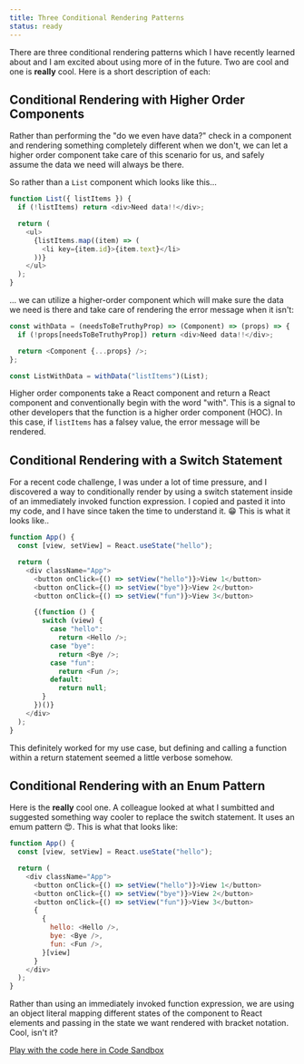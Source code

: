 ```yaml
---
title: Three Conditional Rendering Patterns
status: ready
---
```


There are three conditional rendering patterns which I have recently learned about and I am excited about using more of in the future. Two are cool and one is **really** cool. Here is a short description of each:

## Conditional Rendering with Higher Order Components

Rather than performing the "do we even have data?" check in a component and rendering something completely different when we don't, we can let a higher order component take care of this scenario for us, and safely assume the data we need will always be there.

So rather than a `List` component which looks like this...

```javascript
function List({ listItems }) {
  if (!listItems) return <div>Need data!!</div>;

  return (
    <ul>
      {listItems.map((item) => (
        <li key={item.id}>{item.text}</li>
      ))}
    </ul>
  );
}
```

... we can utilize a higher-order component which will make sure the data we need is there and take care of rendering the error message when it isn't:

```javascript
const withData = (needsToBeTruthyProp) => (Component) => (props) => {
  if (!props[needsToBeTruthyProp]) return <div>Need data!!</div>;

  return <Component {...props} />;
};

const ListWithData = withData("listItems")(List);
```

Higher order components take a React component and return a React component and conventionally begin with the word "with". This is a signal to other developers that the function is a higher order component (HOC). In this case, if `listItems` has a falsey value, the error message will be rendered.

## Conditional Rendering with a Switch Statement

For a recent code challenge, I was under a lot of time pressure, and I discovered a way to conditionally render by using a switch statement inside of an immediately invoked function expression. I copied and pasted it into my code, and I have since taken the time to understand it. 😁 This is what it looks like..

```javascript
function App() {
  const [view, setView] = React.useState("hello");

  return (
    <div className="App">
      <button onClick={() => setView("hello")}>View 1</button>
      <button onClick={() => setView("bye")}>View 2</button>
      <button onClick={() => setView("fun")}>View 3</button>

      {(function () {
        switch (view) {
          case "hello":
            return <Hello />;
          case "bye":
            return <Bye />;
          case "fun":
            return <Fun />;
          default:
            return null;
        }
      })()}
    </div>
  );
}
```

This definitely worked for my use case, but defining and calling a function within a return statement seemed a little verbose somehow.

## Conditional Rendering with an Enum Pattern

Here is the **really** cool one. A colleague looked at what I sumbitted and suggested something way cooler to replace the switch statement. It uses an emum pattern 😍. This is what that looks like:

```javascript
function App() {
  const [view, setView] = React.useState("hello");

  return (
    <div className="App">
      <button onClick={() => setView("hello")}>View 1</button>
      <button onClick={() => setView("bye")}>View 2</button>
      <button onClick={() => setView("fun")}>View 3</button>
      {
        {
          hello: <Hello />,
          bye: <Bye />,
          fun: <Fun />,
        }[view]
      }
    </div>
  );
}
```

Rather than using an immediately invoked function expression, we are using an object literal mapping different states of the component to React elements and passing in the state we want rendered with bracket notation. Cool, isn't it?

[Play with the code here in Code Sandbox](https://codesandbox.io/s/blog-three-conditional-rendering-patterns-o57kq)
